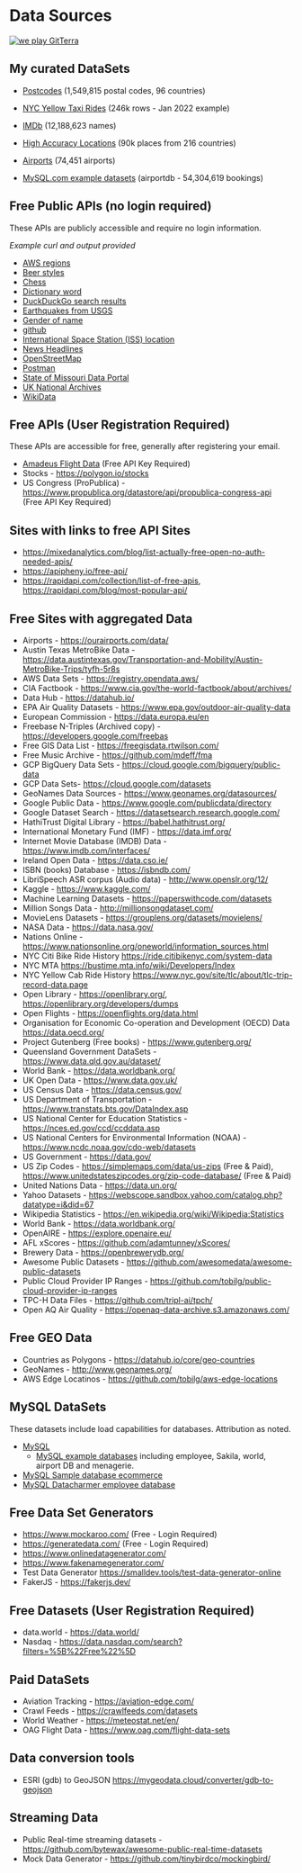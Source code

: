 # Data Sources

[![we play GitTerra](https://github.com/REPO-OWNER/REPO/actions/workflows/gitterra.yml/badge.svg)](https://github.com/REPO-OWNER/REPO/actions/workflows/gitterra.yml)

## My curated DataSets
- [Postcodes](mysql-data/postcodes/README.md) (1,549,815 postal codes, 96 countries)
- [NYC Yellow Taxi Rides](mysql-data/nyc-taxi/README.md) (246k rows - Jan 2022 example)
- [IMDb](mysql-data/imdb/README.md) (12,188,623 names)
- [High Accuracy Locations](mysql-data/location/README.md) (90k places from 216 countries)
- [Airports](mysql-data/airports/README.md) (74,451 airports)

- [MySQL.com example datasets](mysql-data/mysql.com/README.md) (airportdb - 54,304,619 bookings)

## Free Public APIs (no login required)

These APIs are publicly accessible and require no login information.

<i>Example curl and output provided</i>

- [AWS regions](free-public-api/aws-regions/README.md)
- [Beer styles](free-public-api/beerstyles/README.md)
- [Chess](free-public-api/chess/README.md)
- [Dictionary word](free-public-api/dictonary/README.md)
- [DuckDuckGo search results](free-public-api/duckduckgo/README.md)
- [Earthquakes from USGS](free-public-api/earthquakes/README.md)
- [Gender of name](free-public-api/genderize/README.md)
- [github](free-public-api/github/README.md)
- [International Space Station (ISS) location](free-public-api/iss/README.md)
- [News Headlines](free-public-api/news/README.md)
- [OpenStreetMap](free-public-api/openstreetmap/README.md)
- [Postman](free-public-api/postman/README/md)
- [State of Missouri Data Portal](free-public-api/mo-data/README.md)
- [UK National Archives](free-public-api/uk-archives/README.md)
- [WikiData](free-public-api/wikidata/README.md)

## Free APIs (User Registration Required)

These APIs are accessible for free, generally after registering your email.

- [Amadeus Flight Data](free-account-required/amadeus/README.md) (Free API Key Required)
- Stocks - https://polygon.io/stocks
- US Congress (ProPublica) - https://www.propublica.org/datastore/api/propublica-congress-api (Free API Key Required)

## Sites with links to free API Sites
- https://mixedanalytics.com/blog/list-actually-free-open-no-auth-needed-apis/
- https://apipheny.io/free-api/
- https://rapidapi.com/collection/list-of-free-apis, https://rapidapi.com/blog/most-popular-api/


## Free Sites with aggregated Data

- Airports - https://ourairports.com/data/
- Austin Texas MetroBike Data - https://data.austintexas.gov/Transportation-and-Mobility/Austin-MetroBike-Trips/tyfh-5r8s
- AWS Data Sets - https://registry.opendata.aws/
- CIA Factbook - https://www.cia.gov/the-world-factbook/about/archives/
- Data Hub - https://datahub.io/
- EPA Air Quality Datasets - https://www.epa.gov/outdoor-air-quality-data
- European Commission - https://data.europa.eu/en
- Freebase N-Triples (Archived copy) - https://developers.google.com/freebas
- Free GIS Data List - https://freegisdata.rtwilson.com/
- Free Music Archive - https://github.com/mdeff/fma
- GCP BigQuery Data Sets - https://cloud.google.com/bigquery/public-data
- GCP Data Sets- https://cloud.google.com/datasets
- GeoNames Data Sources - https://www.geonames.org/datasources/
- Google Public Data - https://www.google.com/publicdata/directory
- Google Dataset Search - https://datasetsearch.research.google.com/
- HathiTrust Digital Library - https://babel.hathitrust.org/
- International Monetary Fund (IMF) - https://data.imf.org/
- Internet Movie Database (IMDB) Data - https://www.imdb.com/interfaces/
- Ireland Open Data - https://data.cso.ie/
- ISBN (books) Database - https://isbndb.com/
- LibriSpeech ASR corpus (Audio data) - http://www.openslr.org/12/
- Kaggle - https://www.kaggle.com/
- Machine Learning Datasets - https://paperswithcode.com/datasets
- Million Songs Data - http://millionsongdataset.com/
- MovieLens Datasets - https://grouplens.org/datasets/movielens/
- NASA Data - https://data.nasa.gov/
- Nations Online - https://www.nationsonline.org/oneworld/information_sources.html
- NYC Citi Bike Ride History https://ride.citibikenyc.com/system-data
- NYC MTA https://bustime.mta.info/wiki/Developers/Index
- NYC Yellow Cab Ride History https://www.nyc.gov/site/tlc/about/tlc-trip-record-data.page
- Open Library - https://openlibrary.org/, https://openlibrary.org/developers/dumps
- Open Flights - https://openflights.org/data.html
- Organisation for Economic Co-operation and Development (OECD) Data https://data.oecd.org/
- Project Gutenberg (Free books) -  https://www.gutenberg.org/
- Queensland Government DataSets - https://www.data.qld.gov.au/dataset/
- World Bank - https://data.worldbank.org/
- UK Open Data - https://www.data.gov.uk/
- US Census Data - https://data.census.gov/
- US Department of Transportation - https://www.transtats.bts.gov/DataIndex.asp
- US National Center for Education Statistics - https://nces.ed.gov/ccd/ccddata.asp
- US National Centers for Environmental Information (NOAA) - https://www.ncdc.noaa.gov/cdo-web/datasets
- US Government - https://data.gov/
- US Zip Codes - https://simplemaps.com/data/us-zips (Free & Paid), https://www.unitedstateszipcodes.org/zip-code-database/ (Free & Paid)
- United Nations Data - https://data.un.org/
- Yahoo Datasets - https://webscope.sandbox.yahoo.com/catalog.php?datatype=i&did=67
- Wikipedia Statistics - https://en.wikipedia.org/wiki/Wikipedia:Statistics
- World Bank - https://data.worldbank.org/
- OpenAIRE - https://explore.openaire.eu/
- AFL xScores - https://github.com/adamtunney/xScores/
- Brewery Data - https://openbrewerydb.org/
- Awesome Public Datasets -  https://github.com/awesomedata/awesome-public-datasets
- Public Cloud Provider IP Ranges - https://github.com/tobilg/public-cloud-provider-ip-ranges
- TPC-H Data Files - https://github.com/tripl-ai/tpch/
- Open AQ Air Quality - https://openaq-data-archive.s3.amazonaws.com/

## Free GEO Data
- Countries as Polygons - https://datahub.io/core/geo-countries
- GeoNames - http://www.geonames.org/
- AWS Edge Locatinos - https://github.com/tobilg/aws-edge-locations

## MySQL DataSets

These datasets include load capabilities for databases. Attribution as noted.

- [MySQL](mysql-data/README.md)
  - [MySQL example databases](https://dev.mysql.com/doc/index-other.html) including employee, Sakila, world, airport DB and menagerie.
- [MySQL Sample database ecommerce](https://www.mysqltutorial.org/mysql-sample-database.aspx)
- [MySQL Datacharmer employee database](https://github.com/datacharmer/test_db)



## Free Data Set Generators

- https://www.mockaroo.com/ (Free - Login Required)
- https://generatedata.com/ (Free - Login Required)
- https://www.onlinedatagenerator.com/
- https://www.fakenamegenerator.com/
- Test Data Generator https://smalldev.tools/test-data-generator-online
- FakerJS - https://fakerjs.dev/

## Free Datasets (User Registration Required)
- data.world - https://data.world/
- Nasdaq - https://data.nasdaq.com/search?filters=%5B%22Free%22%5D


## Paid DataSets
- Aviation Tracking - https://aviation-edge.com/
- Crawl Feeds - https://crawlfeeds.com/datasets
- World Weather - https://meteostat.net/en/
- OAG Flight Data - https://www.oag.com/flight-data-sets


## Data conversion tools
- ESRI (gdb) to GeoJSON https://mygeodata.cloud/converter/gdb-to-geojson

## Streaming Data
- Public Real-time streaming datasets -  https://github.com/bytewax/awesome-public-real-time-datasets
- Mock Data Generator - https://github.com/tinybirdco/mockingbird/
